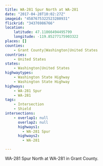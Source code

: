 ```yaml
---
title: WA-281 Spur North at WA-281
date: "2017-04-28T10:02:27Z"
imageid: "4587675322523280931"
flickrid: "34376986766"
location:
    latitude: 47.11866494495799
    longitude: -119.85277175903322
places: []
counties:
    - Grant County|Washington|United States
countries:
    - United States
states:
    - Washington|United States
highwaytypes:
    - Washington State Highway
    - Washington State Highway
highways:
    - WA-281 Spur
    - WA-281
tags:
    - Intersection
    - Shield
intersections:
    - overlap1: null
      overlap2: null
      highways1:
        - WA-281 Spur
      highways2:
        - WA-281

---
```

WA-281 Spur North at WA-281 in Grant County.
